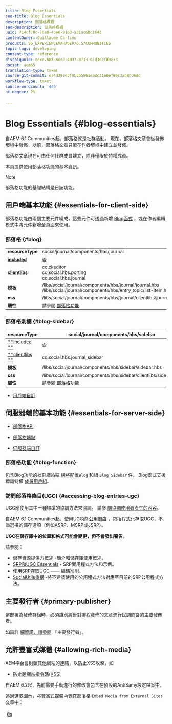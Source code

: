 ```yaml
---
title: Blog Essentials
seo-title: Blog Essentials
description: 部落格概觀
seo-description: 部落格概觀
uuid: 714cf70c-76a0-4be6-9163-a31ac6bd1643
contentOwner: Guillaume Carlino
products: SG_EXPERIENCEMANAGER/6.5/COMMUNITIES
topic-tags: developing
content-type: reference
discoiquuid: eece7b8f-6ccd-4037-8713-0cd36cfd9e73
docset: aem65
translation-type: tm+mt
source-git-commit: e74d39e63f8b3b5961ea2c31e0ef99c3ab8b06dd
workflow-type: tm+mt
source-wordcount: '446'
ht-degree: 2%

---
```



# Blog Essentials {#blog-essentials}

自AEM 6.1 Communities起，部落格就是社群活動。 現在，部落格文章會從發佈環境中發佈，以前，部落格文章只能在作者環境中建立並發佈。

部落格文章現在可由任何社群成員建立，除非僅限於特權成員。

本頁提供使用部落格功能的基本資訊。

>[!NOTE]
>
>部落格功能的基礎結構是日誌功能。


## 用戶端基本功能 {#essentials-for-client-side}

部落格功能由兩個主要元件組成，這些元件可透過新增 [Blog函式](/help/communities/functions.md#blog-function) ，或在作者編輯模式中將元件新增至頁面來使用。

### 部落格 {#blog}

<table>
 <tbody>
  <tr>
   <td> <strong>resourceType</strong></td>
   <td>social/journal/components/hbs/journal</td>
  </tr>
  <tr>
   <td> <a href="/help/communities/scf.md#add-or-include-a-communities-component"><strong>included</strong></a></td>
   <td>否</td>
  </tr>
  <tr>
   <td> <a href="/help/communities/clientlibs.md"><strong>clientlibs</strong></a></td>
   <td>cq.ckeditor<br /> cq.social.hbs.porting<br /> cq.social.hbs.journal</td>
  </tr>
  <tr>
   <td> <strong>模板</strong></td>
   <td> /libs/social/journal/components/hbs/journal/journal.hbs<br /> /libs/social/journal/components/hbs/entry_topic/list-item.hbs</td>
  </tr>
  <tr>
   <td> <strong>css</strong></td>
   <td> /libs/social/journal/components/hbs/journal/clientlibs/journal.css</td>
  </tr>
  <tr>
   <td><strong> 屬性</strong></td>
   <td>請參閱 <a href="/help/communities/blog-feature.md">部落格功能</a></td>
  </tr>
 </tbody>
</table>

### 部落格則欄 {#blog-sidebar}

| **resourceType** | social/journal/components/hbs/sidebar |
|---|---|
| [**included **](/help/communities/scf.md#add-or-include-a-communities-component) | 否 |
| [**clientlibs **](/help/communities/clientlibs.md) | cq.social.hbs.journal_sidebar |
| **模板** | /libs/social/journal/components/hbs/sidebar/sidebar.hbs |
| **css** | /libs/social/journal/components/hbs/sidebar/clientlibs/sidebar.css |
| **屬性** | 請參閱 [部落格功能](/help/communities/blog-feature.md) |

* [用戶端自訂](/help/communities/client-customize.md)

## 伺服器端的基本功能 {#essentials-for-server-side}

* [部落格API](https://helpx.adobe.com/experience-manager/6-5/sites/developing/using/reference-materials/javadoc/com/adobe/cq/social/journal/client/api/package-summary.html)

* [部落格端點](https://helpx.adobe.com/experience-manager/6-5/sites/developing/using/reference-materials/javadoc/com/adobe/cq/social/journal/client/endpoints/package-summary.html)

* [伺服器端自訂](/help/communities/server-customize.md)

### 部落格功能 {#blog-function}

包含Blog功能的社群網站結 [構將配置](/help/communities/functions.md#blog-function)`Blog` 和組 `Blog Sidebar` 件。 Blog函式支援標識特權 [成員用戶組](/help/communities/users.md#privileged-members-group)。

### 訪問部落格條目(UGC) {#accessing-blog-entries-ugc}

UGC應使用其中一種標準的協調方法來協調。
請參 [閱協調使用者產生的內容](/help/communities/moderate-ugc.md)。

自AEM 6.1 Communities起，使用UGC的 [公用商店](/help/communities/working-with-srp.md) ，包括程式化存取UGC，不論選擇的儲存選項（例如ASRP、MSRP或JSRP）。

**UGC在儲存庫中的位置和格式可能會變更，但不會發出警告**。

請參閱：

* [儲存資源提供方概述](/help/communities/srp.md) -簡介和儲存庫使用概述。
* [SRP和UGC Essentials](/help/communities/srp-and-ugc.md) - SRP實用程式方法和示例。
* [使用SRP存取UGC](/help/communities/accessing-ugc-with-srp.md) —— 編碼准則。
* [SocialUtils重構](/help/communities/socialutils.md) -將不建議使用的公用程式方法對應至目前的SRP公用程式方法。

## 主要發行者 {#primary-publisher}

當部署為發佈群組時，必須識別將針對排程發佈的文章進行民調問答的主要發佈者。

如需詳 [細資訊，請參閱](/help/communities/deploy-communities.md#primary-publisher) 「主要發行者」。

## 允許豐富式媒體 {#allowing-rich-media}

AEM平台會封鎖其他網站的連結，以防止XSS攻擊，如

* [防止跨網站指令碼(XSS)](/help/sites-developing/security.md#protect-against-cross-site-scripting-xss)

自AEM 6.2起，先前需要手動進行的修改會包含在預設的AntiSamy設定檔案中。

透過選取圖示，將豐富式媒體內嵌在部落格 `Embed Media from External Sites` 文章中：

![chlimage_1-471](assets/chlimage_1-471.png)

